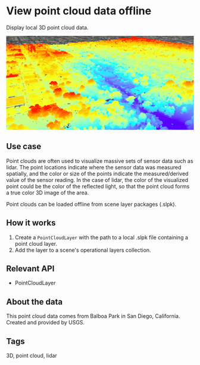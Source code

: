 <h1>View point cloud data offline</h1>

<p>Display local 3D point cloud data.</p>

<p><img src="ViewPointCloudDataOffline.png"/></p>

<h2>Use case</h2>

<p>Point clouds are often used to visualize massive sets of sensor data such as lidar. The point locations indicate where the sensor data was measured spatially, and the color or size of the points indicate the measured/derived value of the sensor reading. In the case of lidar, the color of the visualized point could be the color of the reflected light, so that the point cloud forms a true color 3D image of the area.</p>

<p>Point clouds can be loaded offline from scene layer packages (.slpk).</p>

<h2>How it works</h2>

<ol>
<li>Create a <code>PointCloudLayer</code> with the path to a local .slpk file containing a point cloud layer.</li>

<li>Add the layer to a scene's operational layers collection.</li>
</ol>

<h2>Relevant API</h2>

<ul>
<li>PointCloudLayer</li>
</ul>

<h2>About the data</h2>

<p>This point cloud data comes from Balboa Park in San Diego, California. Created and provided by USGS.</p>

<h2>Tags</h2>

<p>3D, point cloud, lidar</p>